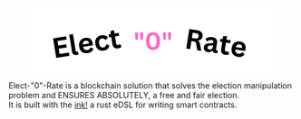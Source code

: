 <div style="text-align: center">
  <img src="https://github.com/thewoodfish/encode-hack/blob/main/public/img/electo.png">
 </div>
 <div>
  Elect-"0"-Rate is a blockchain solution that solves the election manipulation problem and ENSURES ABSOLUTELY, a free and fair election.<br>
  It is built with the <a href="https://use.ink">ink!</a> a rust eDSL for writing smart contracts.
</div>
                                                                                       

